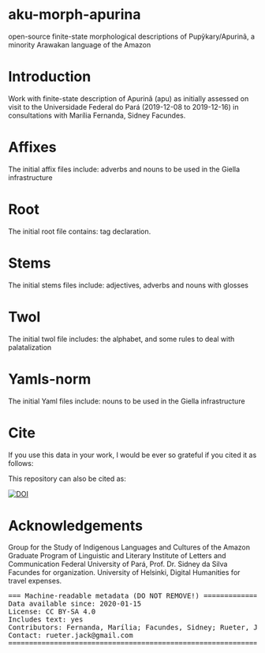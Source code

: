 # aku-morph-apurina

open-source finite-state morphological descriptions of Pupỹkary/Apurinã, a minority Arawakan language of the Amazon

# Introduction
Work with finite-state description of Apurinã (apu) as initially assessed on visit to the Universidade Federal do Pará (2019-12-08 to 2019-12-16) in consultations with Marília Fernanda, Sidney Facundes.

# Affixes
The initial affix files include:
adverbs and nouns to be used in the Giella infrastructure

# Root
The initial root file contains:
tag declaration.

# Stems
The initial stems files include:
adjectives, adverbs and nouns with glosses

# Twol
The initial twol file includes:
the alphabet, and some rules to deal with palatalization

# Yamls-norm
The initial Yaml files include:
nouns to be used in the Giella infrastructure


# Cite

If you use this data in your work, I would be ever so grateful if you cited it as follows:


This repository can also be cited as:

[![DOI](https://zenodo.org/badge/234045407.svg)](https://zenodo.org/badge/latestdoi/234045407)


# Acknowledgements
Group for the Study of Indigenous Languages and Cultures of the Amazon Graduate Program of Linguistic and Literary Institute of Letters and Communication Federal University of Pará, Prof. Dr. Sidney da Silva Facundes for organization.
University of Helsinki, Digital Humanities for travel expenses.

<pre>
=== Machine-readable metadata (DO NOT REMOVE!) ================================
Data available since: 2020-01-15
License: CC BY-SA 4.0
Includes text: yes
Contributors: Fernanda, Marília; Facundes, Sidney; Rueter, Jack;
Contact: rueter.jack@gmail.com
===============================================================================
</pre>
